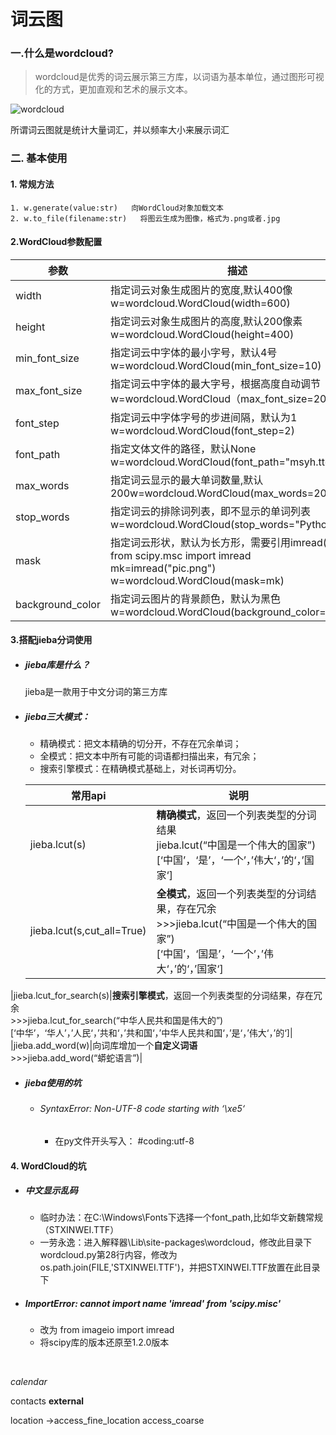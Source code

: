 # 词云图

### 一.什么是wordcloud?

> wordcloud是优秀的词云展示第三方库，以词语为基本单位，通过图形可视化的方式，更加直观和艺术的展示文本。

![wordcloud](D:\markdown\python\教学\pictures\20180610220951808)

所谓词云图就是统计大量词汇，并以频率大小来展示词汇



### 二. 基本使用

#### 1. 常规方法

 	1. w.generate(value:str)   向WordCloud对象加载文本
 	2. w.to_file(filename:str)   将图云生成为图像，格式为.png或者.jpg

#### 2.WordCloud参数配置

|参数|	描述|
|----|---|
|width	|指定词云对象生成图片的宽度,默认400像w=wordcloud.WordCloud(width=600)|
|height	|指定词云对象生成图片的高度,默认200像素w=wordcloud.WordCloud(height=400)|
|min_font_size|指定词云中字体的最小字号，默认4号w=wordcloud.WordCloud(min_font_size=10)|
| max_font_size |  指定词云中字体的最大字号，根据高度自动调节w=wordcloud.WordCloud（max_font_size=20） |
|font_step	| 指定词云中字体字号的步进间隔，默认为1 w=wordcloud.WordCloud(font_step=2) |
|font_path	|指定文体文件的路径，默认None   w=wordcloud.WordCloud(font_path="msyh.ttc")|
|max_words	|指定词云显示的最大单词数量,默认200w=wordcloud.WordCloud(max_words=20)|
|stop_words	|指定词云的排除词列表，即不显示的单词列表w=wordcloud.WordCloud(stop_words="Python")|
|mask	|指定词云形状，默认为长方形，需要引用imread()函数、<br>from scipy.msc import imread<br>mk=imread("pic.png")<br>w=wordcloud.WordCloud(mask=mk)|
| background_color | 指定词云图片的背景颜色，默认为黑色w=wordcloud.WordCloud(background_color="white") |

#### 3.搭配jieba分词使用

- #####  jieba库是什么？

  jieba是一款用于中文分词的第三方库

- ##### jieba三大模式：

  - 精确模式：把文本精确的切分开，不存在冗余单词；
  - 全模式：把文本中所有可能的词语都扫描出来，有冗余；
  - 搜索引擎模式：在精确模式基础上，对长词再切分。

  |常用api|说明|
  |-----|-----|
  |jieba.lcut(s)|**精确模式**，返回一个列表类型的分词结果 <br>jieba.lcut(“中国是一个伟大的国家”) <br>[‘中国’，‘是’，‘一个’，’伟大‘，’的‘，’国家‘]|
  |jieba.lcut(s,cut_all=True)|**全模式**，返回一个列表类型的分词结果，存在冗余<br> >>>jieba.lcut(“中国是一个伟大的国家”)<br> [‘中国’，‘国是’，‘一个’，’伟大‘，’的‘，’国家‘]|
|jieba.lcut_for_search(s)|**搜索引擎模式**，返回一个列表类型的分词结果，存在冗余 <br>>>>jieba.lcut_for_search(“中华人民共和国是伟大的”) <br>[‘中华’，‘华人’，’人民‘，’共和‘，’共和国‘，’中华人民共和国‘，’是‘，’伟大‘，’的‘]|
|jieba.add_word(w)|向词库增加一个**自定义词语**<br>>>>jieba.add_word(“蟒蛇语言”)|

- #####  jieba使用的坑

  - ###### SyntaxError: Non-UTF-8 code starting with ‘\xe5‘ 

    - 在py文件开头写入：  #coding:utf-8



#### 4. WordCloud的坑

- ##### 中文显示乱码

  - 临时办法：在C:\Windows\Fonts下选择一个font_path,比如华文新魏常规（STXINWEI.TTF）
  - 一劳永逸：进入解释器\Lib\site-packages\wordcloud，修改此目录下wordcloud.py第28行内容，修改为os.path.join(FILE,'STXINWEI.TTF')，并把STXINWEI.TTF放置在此目录下

- ##### ImportError: cannot import name 'imread' from 'scipy.misc' 

  - 改为 from imageio import imread
  - 将scipy库的版本还原至1.2.0版本

  ​	







*calendar*

contacts  **external**

location ->access_fine_location access_coarse 













